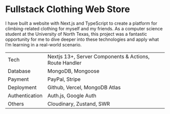 # Fullstack Clothing Web Store

I have built a website with Next.js and TypeScript to create a platform for climbing-related clothing for myself and my friends. As a computer science student at the University of North Texas, this project was a fantastic opportunity for me to dive deeper into these technologies and apply what I’m learning in a real-world scenario.

|                |                                                        |
| -------------- | ------------------------------------------------------ |
| Tech           | Nextjs 13+, Server Components & Actions, Route Handler |                           |
| Database       | MongoDB, Mongoose                                      |
| Payment        | PayPal, Stripe                                         |
| Deployment     | Github, Vercel, MongoDB Atlas                          |
| Authentication | Auth.js, Google Auth                                   |
| Others         | Cloudinary, Zustand, SWR                               |
